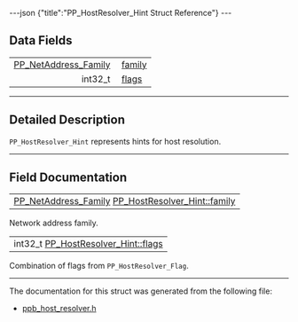 ---json {"title":"PP\_HostResolver\_Hint Struct Reference"} ---

Data Fields
-----------

<table><tbody><tr class="odd"><td style="text-align: right;"><a href="/docs/native-client/pepper_stable/c/group___enums#ga43636bcadf9aa312a4c345d210ae6c55" class="el">PP_NetAddress_Family</a> </td><td><a href="/docs/native-client/pepper_stable/c/struct_p_p___host_resolver___hint#a22e79f1dd67a5a618fcb4d26adda5734" class="el">family</a></td></tr><tr class="even"><td style="text-align: right;">int32_t </td><td><a href="/docs/native-client/pepper_stable/c/struct_p_p___host_resolver___hint#a9feab0c247ac0011f6f3dbed28eeae1e" class="el">flags</a></td></tr></tbody></table>

------------------------------------------------------------------------

<span id="details" class="anchor" style="margin: 0;"></span>

Detailed Description
--------------------

`PP_HostResolver_Hint` represents hints for host resolution.

------------------------------------------------------------------------

Field Documentation
-------------------

<span id="a22e79f1dd67a5a618fcb4d26adda5734" class="anchor" style="margin: 0;"></span>

<table><tbody><tr class="odd"><td><a href="/docs/native-client/pepper_stable/c/group___enums#ga43636bcadf9aa312a4c345d210ae6c55" class="el">PP_NetAddress_Family</a> <a href="/docs/native-client/pepper_stable/c/struct_p_p___host_resolver___hint#a22e79f1dd67a5a618fcb4d26adda5734" class="el">PP_HostResolver_Hint::family</a></td></tr></tbody></table>

Network address family.

<span id="a9feab0c247ac0011f6f3dbed28eeae1e" class="anchor" style="margin: 0;"></span>

<table><tbody><tr class="odd"><td>int32_t <a href="/docs/native-client/pepper_stable/c/struct_p_p___host_resolver___hint#a9feab0c247ac0011f6f3dbed28eeae1e" class="el">PP_HostResolver_Hint::flags</a></td></tr></tbody></table>

Combination of flags from `PP_HostResolver_Flag`.

------------------------------------------------------------------------

The documentation for this struct was generated from the following file:

-   <a href="/docs/native-client/pepper_stable/c/ppb__host__resolver_8h/" class="el">ppb_host_resolver.h</a>
